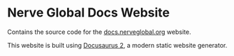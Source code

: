 # Nerve Global Docs Website

Contains the source code for the [docs.nerveglobal.org](https://docs.nerveglobal.org) website.

This website is built using [Docusaurus 2](https://v2.docusaurus.io/), a modern static website generator.
